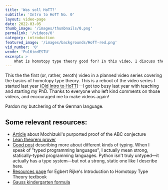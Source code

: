 ```yaml
---
title: 'Was soll HoTT?'
subtitle: 'Intro to HoTT No. 0'
layout: video-page
date: 2022-03-05
thumb_image: '/images/thumbnails/0.png'
permalink: '/videos/0'
category: introduction
featured_image: '/images/backgrounds/HoTT-red.png'
vid_number: '0'
wcode: 'Pu16iodESTU'
excerpt: >
    What is homotopy type theory good for? In this video, I discuss the ideas of type-checking and formalized mathematics, and begin to describe how HoTT promises a new future for mathematics.
---
```



This the the first (or, rather, zeroth) video in a planned video series covering the basics of homotopy type theory. This is a reboot of the video series I started last year ([Old Intro to HoTT](https://www.youtube.com/playlist?list=PL245PKGUDdcN_MQ9LwnotqTHq2d_hpalJ))—I got too busy last year with teaching and starting my PhD. Thanks to everyone who left kind comments on those videos, and encouraged me to make videos again!

Pardon my butchering of the German language.


## Some relevant resources:
- [Article](https://www.quantamagazine.org/titans-of-mathematics-clash-over-epic-proof-of-abc-conjecture-20180920/) about Mochizuki's purported proof of the ABC conjecture
- [Lean theorem prover](https://leanprover.github.io/)
- [Good post](https://thecodeboss.dev/2015/11/programming-concepts-static-vs-dynamic-type-checking/) describing more about different kinds of typing. When I speak of "typed programming languages", I actually mean strong, statically-typed programming languages. Python isn't truly untyped—it actually has a type system—but not a strong, static one like I describe here.
- [Resources page](https://ncatlab.org/nlab/show/Introduction+to+Homotopy+Type+Theory) for Egbert Rijke's Introduction to Homotopy Type Theory textbook
- [Gauss kindergarten formula](https://nrich.maths.org/2478)

